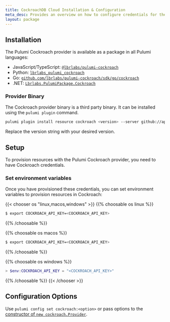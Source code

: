 ```yaml
---
title: CockroachDB Cloud Installation & Configuration
meta_desc: Provides an overview on how to configure credentials for the CockroachDB provider.
layout: package
---
```


## Installation

The Pulumi Cockroach provider is available as a package in all Pulumi languages:

* JavaScript/TypeScript: [`@lbrlabs/pulumi-cockroach`](https://www.npmjs.com/package/@lbrlabs/pulumi-cockroach)
* Python: [`lbrlabs_pulumi_cockroach`](https://pypi.org/project/lbrlabs-pulumi-cockroach/)
* Go: [`github.com/lbrlabs/pulumi-cockroach/sdk/go/cockroach`](https://github.com/lbrlabs/pulumi-cockroach)
* .NET: [`Lbrlabs.PulumiPackage.Cockroach`](https://www.nuget.org/packages/Lbrlabs.PulumiPackage.Cockroach)

### Provider Binary

The Cockroach provider binary is a third party binary. It can be installed using the `pulumi plugin` command.

```bash
pulumi plugin install resource cockroach <version> --server github://api.github.com/lbrlabs
```

Replace the version string with your desired version.

## Setup

To provision resources with the Pulumi Cockroach provider, you need to have Cockroach credentials. 

### Set environment variables

Once you have provisioned these credentials, you can set environment variables to provision resources in Cockroach:

{{< chooser os "linux,macos,windows" >}}
{{% choosable os linux %}}

```bash
$ export COCKROACH_API_KEY=<COCKROACH_API_KEY>
```

{{% /choosable %}}

{{% choosable os macos %}}

```bash
$ export COCKROACH_API_KEY=<COCKROACH_API_KEY>
```

{{% /choosable %}}

{{% choosable os windows %}}

```powershell
> $env:COCKROACH_API_KEY = "<COCKROACH_API_KEY>"
```

{{% /choosable %}}
{{< /chooser >}}

## Configuration Options

Use `pulumi config set cockroach:<option>` or pass options to the [constructor of `new cockroach.Provider`](/registry/packages/cockroach/api-docs/provider/).
